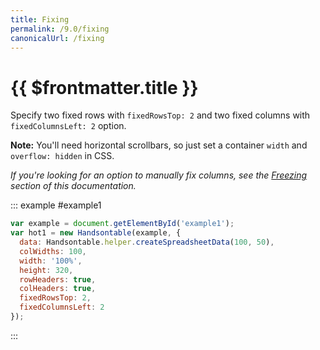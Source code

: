 ```yaml
---
title: Fixing
permalink: /9.0/fixing
canonicalUrl: /fixing
---
```


# {{ $frontmatter.title }}

Specify two fixed rows with `fixedRowsTop: 2` and two fixed columns with `fixedColumnsLeft: 2` option.

**Note:** You'll need horizontal scrollbars, so just set a container `width` and `overflow: hidden` in CSS.

_If you're looking for an option to manually fix columns, see the [Freezing](freezing.md) section of this documentation._

::: example #example1
```js
var example = document.getElementById('example1');
var hot1 = new Handsontable(example, {
  data: Handsontable.helper.createSpreadsheetData(100, 50),
  colWidths: 100,
  width: '100%',
  height: 320,
  rowHeaders: true,
  colHeaders: true,
  fixedRowsTop: 2,
  fixedColumnsLeft: 2
});
```
:::
